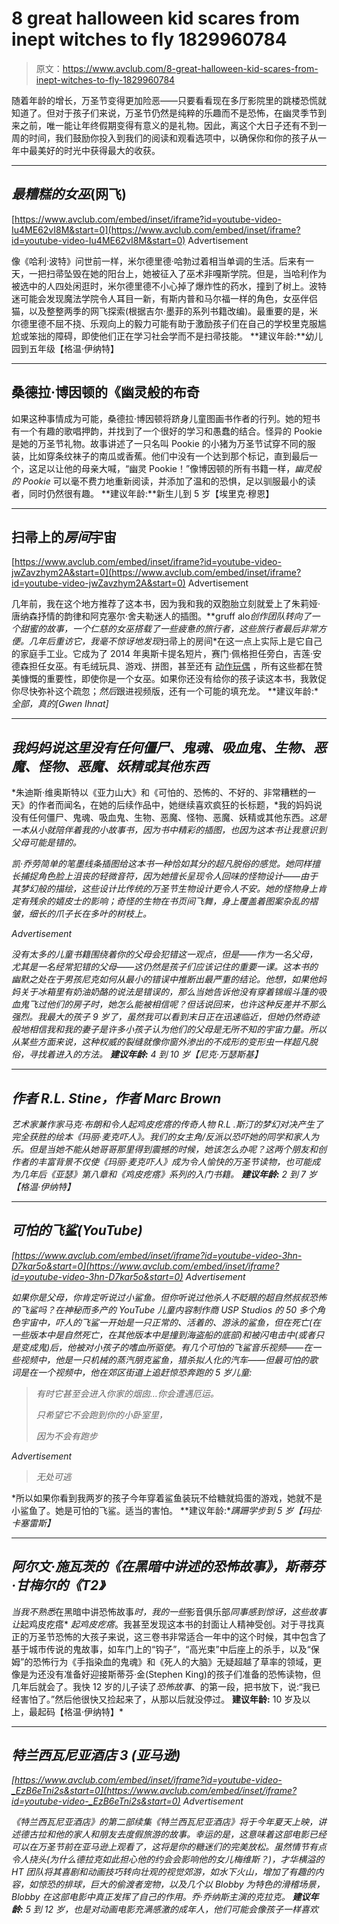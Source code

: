 # 8 great halloween kid scares from inept witches to fly 1829960784

> 原文：<https://www.avclub.com/8-great-halloween-kid-scares-from-inept-witches-to-fly-1829960784>

随着年龄的增长，万圣节变得更加险恶——只要看看现在多厅影院里的跳楼恐慌就知道了。但对于孩子们来说，万圣节仍然是纯粹的乐趣而不是恐怖，在幽灵季节到来之前，唯一能让年终假期变得有意义的是礼物。因此，离这个大日子还有不到一周的时间，我们鼓励你投入到我们的阅读和观看选项中，以确保你和你的孩子从一年中最美好的时光中获得最大的收获。

* * *

## *最糟糕的女巫*(网飞)

 [https://www.avclub.com/embed/inset/iframe?id=youtube-video-Iu4ME62vI8M&start=0](https://www.avclub.com/embed/inset/iframe?id=youtube-video-Iu4ME62vI8M&start=0) <label class="bxm4mm-13 juykRM">Advertisement</label>

像《哈利·波特》问世前一样，米尔德里德·哈勃过着相当单调的生活。后来有一天，一把扫帚坠毁在她的阳台上，她被征入了巫术非嘎斯学院。但是，当哈利作为被选中的人四处闲逛时，米尔德里德不小心掉了爆炸性的药水，撞到了树上。波特迷可能会发现魔法学院令人耳目一新，有斯内普和马尔福一样的角色，女巫伴侣猫，以及整整两季的网飞探索(根据吉尔·墨菲的系列书籍改编)。最重要的是，米尔德里德不屈不挠、乐观向上的毅力可能有助于激励孩子们在自己的学校里克服尴尬或笨拙的障碍，即使他们正在学习社会学而不是扫帚技能。
**建议年龄:**幼儿园到五年级【格温·伊纳特】

* * *

## 桑德拉·博因顿的《幽灵般的布奇

如果这种事情成为可能，桑德拉·博因顿将跻身儿童图画书作者的行列。她的短书有一个有趣的歌唱押韵，并找到了一个很好的学习和愚蠢的结合。怪异的 Pookie 是她的万圣节礼物。故事讲述了一只名叫 Pookie 的小猪为万圣节试穿不同的服装，比如穿条纹袜子的南瓜或香蕉。他们中没有一个达到那个标记，直到最后一个，这足以让他的母亲大喊，“幽灵 Pookie！”像博因顿的所有书籍一样，*幽灵般的 Pookie* 可以毫不费力地重新阅读，并添加了温和的恐惧，足以驯服最小的读者，同时仍然很有趣。
**建议年龄:**新生儿到 5 岁【埃里克·穆恩】

* * *

## 扫帚上的*房间*宇宙

 [https://www.avclub.com/embed/inset/iframe?id=youtube-video-jwZavzhym2A&start=0](https://www.avclub.com/embed/inset/iframe?id=youtube-video-jwZavzhym2A&start=0) <label class="bxm4mm-13 juykRM">Advertisement</label>

几年前，我在这个地方推荐了这本书，因为我和我的双胞胎立刻就爱上了朱莉娅·唐纳森抒情的韵律和阿克塞尔·舍夫勒迷人的插图。**gruff alo*创作团队转向了一个甜蜜的故事，一个仁慈的女巫搭载了一些疲惫的旅行者，这些旅行者最后非常方便。几年后重访它，我毫不惊讶地发现*扫帚上的房间*在这一点上实际上是它自己的家庭手工业。它成为了 2014 年奥斯卡提名短片，赛门·佩格担任旁白，吉莲·安德森担任女巫。有毛绒玩具、游戏、拼图，甚至还有 [动作玩偶](https://gruffaloshop.com/collections/room-on-the-broom) ，所有这些都在赞美慷慨的重要性，即使你是一个女巫。如果你还没有给你的孩子读这本书，我敦促你尽快弥补这个疏忽；*然后*跟进视频版，还有一个可能的填充龙。
**建议年龄:**全部，真的[Gwen Ihnat]*

* * *

## *我妈妈说这里没有任何僵尸、鬼魂、吸血鬼、生物、恶魔、怪物、恶魔、妖精或其他东西*

*朱迪斯·维奥斯特以《亚力山大》和《可怕的、恐怖的、不好的、非常糟糕的一天》的作者而闻名，在她的后续作品中，她继续喜欢疯狂的长标题，*我的妈妈说没有任何僵尸、鬼魂、吸血鬼、生物、恶魔、怪物、恶魔、妖精或其他东西。*这是一本从小就陪伴着我的小故事书，因为书中精彩的插图，也因为这本书让我意识到父母可能是错的。* 

*凯·乔劳简单的笔墨线条插图给这本书一种恰如其分的超凡脱俗的感觉。她同样擅长捕捉角色脸上沮丧的轻微音符，因为她擅长呈现令人回味的怪物设计——由于其梦幻般的描绘，这些设计比传统的万圣节生物设计更令人不安。她的怪物身上肯定有残余的嬉皮士的影响；奇怪的生物在书页间飞舞，身上覆盖着图案杂乱的褶皱，细长的爪子长在多叶的树枝上。*

*<label class="bxm4mm-13 juykRM">Advertisement</label>*

*没有太多的儿童书籍围绕着你的父母会犯错这一观点，但是——作为一名父母，尤其是一名经常犯错的父母——这仍然是孩子们应该记住的重要一课。这本书的幽默之处在于男孩尼克如何从最小的错误中推断出最严重的结论。他想，如果他妈妈关于冰箱里有奶油奶酪的说法是错误的，那么当她告诉他没有穿着锦缎斗篷的吸血鬼飞过他们的房子时，她怎么能被相信呢？但话说回来，也许这种反差并不那么强烈。我最大的孩子 9 岁了，虽然我可以看到末日正在迅速临近，但她仍然奇迹般地相信我和我的妻子是许多小孩子认为他们的父母是无所不知的宇宙力量。所以从某些方面来说，这种权威的裂缝就像你窗外渗出的不成形的变形虫一样超凡脱俗，寻找着进入的方法。
**建议年龄:** 4 到 10 岁【尼克·万瑟斯基】*

* * *

## *作者 R.L. Stine，作者 Marc Brown*

*艺术家兼作家马克·布朗和令人起鸡皮疙瘩的传奇人物 R.L .斯汀的梦幻对决产生了完全获胜的绘本《玛丽·麦克吓人》。我们的女主角/反派以恐吓她的同学和家人为乐。但是当她不能从她哥哥那里得到震撼的时候，她该怎么办呢？这两个朋友和创作者的丰富背景不仅使《玛丽·麦克吓人》成为令人愉快的万圣节读物，也可能成为几年后《亚瑟》第八章和《鸡皮疙瘩》系列的入门书籍。
**建议年龄:** 2 到 7 岁【格温·伊纳特】*

* * *

## *可怕的飞鲨(YouTube)*

 *[https://www.avclub.com/embed/inset/iframe?id=youtube-video-3hn-D7kar5o&start=0](https://www.avclub.com/embed/inset/iframe?id=youtube-video-3hn-D7kar5o&start=0)* *<label class="bxm4mm-13 juykRM">Advertisement</label>*

*如果你是父母，你肯定听说过小鲨鱼。但你听说过他杀人不眨眼的超自然叔叔恐怖的飞鲨吗？在神秘而多产的 YouTube 儿童内容制作商 USP Studios 的 50 多个角色宇宙中，吓人的飞鲨一开始是一只正常的、活着的、游泳的鲨鱼，但在死亡(在一些版本中是自然死亡，在其他版本中是撞到海盗船的底部)和被闪电击中(或者只是变成鬼)后，他被对小孩子的嗜血所驱使。有几个可怕的飞鲨音乐视频——在一些视频中，他是一只机械的蒸汽朋克鲨鱼，猎杀拟人化的汽车——但最可怕的歌词是在一个视频中，他在郊区街道上追赶惊恐奔跑的 5 岁儿童:*

> *有时它甚至会进入你家的烟囱…你会遭遇厄运。*
> 
> *只希望它不会跑到你的小卧室里，*
> 
> *因为不会有跑步*

*<label class="bxm4mm-13 juykRM">Advertisement</label>*

> *无处可逃*

*所以如果你看到我两岁的孩子今年穿着鲨鱼装玩不给糖就捣蛋的游戏，她就不是小鲨鱼了。她是可怕的飞鲨。适当的害怕。
**建议年龄:**蹒跚学步到 5 岁【玛拉·卡塞雷斯】*

* * *

## *阿尔文·施瓦茨的《在黑暗中讲述的恐怖故事》，斯蒂芬·甘梅尔的《T2》*

*当我不熟悉*在黑暗中讲恐怖故事*时，我的一些*影音俱乐部*同事感到惊讶，这些故事让*起鸡皮疙瘩* *起鸡皮疙瘩*。我甚至发现这本书的封面让人精神受创。对于寻找真正的万圣节恐怖的大孩子来说，这三卷书非常适合一年中的这个时候，其中包含了基于城市传说的鬼故事，如车门上的“钩子”，“高光束”中后座上的杀手，以及“保姆”的恐怖行为《手指染血的鬼魂》和《死人的大脑》无疑超越了草率的领域，更像是为还没有准备好迎接斯蒂芬·金(Stephen King)的孩子们准备的恐怖读物，但几年后就会了。我快 12 岁的儿子读了*恐怖故事*、的第一段，把书放下，说:“我已经害怕了。”然后他很快又捡起来了，从那以后就没停过。
**建议年龄:** 10 岁及以上，最起码【格温·伊纳特】*

* * *

## *特兰西瓦尼亚酒店 3 (亚马逊)*

 *[https://www.avclub.com/embed/inset/iframe?id=youtube-video-_EzB6eTni2s&start=0](https://www.avclub.com/embed/inset/iframe?id=youtube-video-_EzB6eTni2s&start=0)* *<label class="bxm4mm-13 juykRM">Advertisement</label>*

*《特兰西瓦尼亚酒店》的第二部续集《特兰西瓦尼亚酒店》将于今年夏天上映，讲述德古拉和他的家人和朋友去度假旅游的故事。幸运的是，这意味着这部电影已经可以在万圣节前在亚马逊上观看了，这将是你的糖迷们的完美放松。虽然情节有点令人挠头(为什么德拉克如此担心他的约会会影响他的女儿梅维斯？)，才华横溢的 *HT* 团队将其喜剧和动画技巧转向壮观的视觉郊游，如水下火山，增加了有趣的内容，如惊恐的排球，巨大的偷渡者宠物，以及几个以 Blobby 为特色的滑稽场景，Blobby 在这部电影中真正发挥了自己的作用。乔·乔纳斯主演的克拉克。
**建议年龄:** 5 到 12 岁，也是对动画电影充满感激的成年人，他们可能会像孩子一样喜欢*